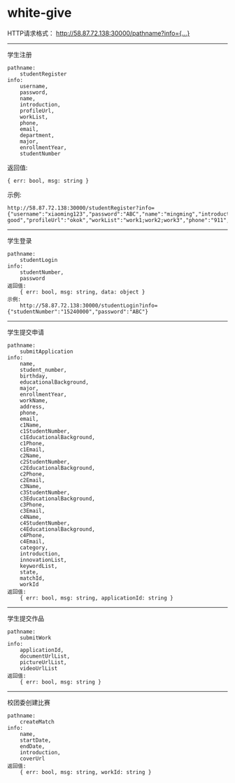 ﻿# white-give

HTTP请求格式：
    http://58.87.72.138:30000/pathname?info={...}

----------------------------------------------------------------------------------------------------
学生注册
```
pathname:
    studentRegister
info: 
    username,
    password,
    name,
    introduction,
    profileUrl,
    workList,
    phone,
    email,
    department,
    major,
    enrollmentYear,
    studentNumber
```
返回值:
```
{ err: bool, msg: string }
```
示例:
```    
http://58.87.72.138:30000/studentRegister?info=
{"username":"xiaoming123","password":"ABC","name":"mingming","introduction":"im good","profileUrl":"okok","workList":"work1;work2;work3","phone":"911","email":"xiaoming@163.com","department":"software","major":"soft","enrollmentYear":"2015","studentNumber":"15240000"}
```
----------------------------------------------------------------------------------------------------
学生登录
```
pathname:
    studentLogin
info: 
    studentNumber,
    password
返回值:
    { err: bool, msg: string, data: object }
示例:
    http://58.87.72.138:30000/studentLogin?info={"studentNumber":"15240000","password":"ABC"}
```
----------------------------------------------------------------------------------------------------
学生提交申请
```
pathname:
    submitApplication
info: 
    name,
    student_number,
    birthday,
    educationalBackground,
    major,
    enrollmentYear,
    workName,
    address,
    phone,
    email,
    c1Name,
    c1StudentNumber,
    c1EducationalBackground,
    c1Phone,
    c1Email,
    c2Name,
    c2StudentNumber,
    c2EducationalBackground,
    c2Phone,
    c2Email,
    c3Name,
    c3StudentNumber,
    c3EducationalBackground,
    c3Phone,
    c3Email,
    c4Name,
    c4StudentNumber,
    c4EducationalBackground,
    c4Phone,
    c4Email,
    category,
    introduction,
    innovationList,
    keywordList,
    state,
    matchId,
    workId
返回值:
    { err: bool, msg: string, applicationId: string }
```
----------------------------------------------------------------------------------------------------
学生提交作品
```
pathname:
    submitWork
info: 
    applicationId,
    documentUrlList,
    pictureUrlList,
    videoUrlList
返回值:
    { err: bool, msg: string }
```

----------------------------------------------------------------------------------------------------
校团委创建比赛

```
pathname:
    createMatch
info:
    name,
    startDate,
    endDate,
    introduction,
    coverUrl
返回值:
    { err: bool, msg: string, workId: string }
```
